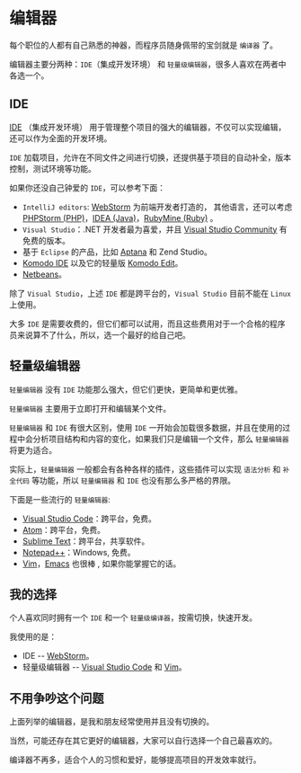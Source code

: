 
# 编辑器

每个职位的人都有自己熟悉的神器，而程序员随身佩带的宝剑就是 `编译器` 了。

编辑器主要分两种：`IDE`（集成开发环境） 和 `轻量级编辑器`，很多人喜欢在两者中各选一个。

## IDE

[IDE](https://zh.wikipedia.org/wiki/%E9%9B%86%E6%88%90%E5%BC%80%E5%8F%91%E7%8E%AF%E5%A2%83) （集成开发环境） 用于管理整个项目的强大的编辑器，不仅可以实现编辑，还可以作为全面的开发环境。

`IDE` 加载项目，允许在不同文件之间进行切换，还提供基于项目的自动补全，版本控制，测试环境等功能。

如果你还没自己钟爱的 `IDE`，可以参考下面：

* `IntelliJ editors`: [WebStorm](http://www.jetbrains.com/webstorm/) 为前端开发者打造的， 其他语言，还可以考虑 [PHPStorm (PHP)](http://www.jetbrains.com/phpstorm/)，[IDEA (Java)](http://www.jetbrains.com/idea/)，[RubyMine (Ruby)](http://www.jetbrains.com/ruby/) 。
* `Visual Studio`：.NET 开发者最为喜爱，并且 [Visual Studio Community](https://www.visualstudio.com/zh-hans/vs/community/?rr=http%3A%2F%2Fjavascript.info%2Fcode-editors) 有免费的版本。
* 基于 `Eclipse` 的产品，比如 [Aptana](http://www.aptana.com/) 和 Zend Studio。
* [Komodo IDE](http://www.activestate.com/komodo-ide) 以及它的轻量版
	[Komodo Edit](http://www.activestate.com/komodo-edit)。
* [Netbeans](http://netbeans.org/)。

除了 `Visual Studio`，上述 `IDE` 都是跨平台的，`Visual Studio` 目前不能在 `Linux` 上使用。

大多 `IDE` 是需要收费的，但它们都可以试用，而且这些费用对于一个合格的程序员来说算不了什么，所以，选一个最好的给自己吧。

## 轻量级编辑器

`轻量编辑器` 没有 `IDE` 功能那么强大，但它们更快，更简单和更优雅。

`轻量编辑器` 主要用于立即打开和编辑某个文件。

`轻量编辑器` 和 `IDE` 有很大区别，使用 `IDE` 一开始会加载很多数据，并且在使用的过程中会分析项目结构和内容的变化，如果我们只是编辑一个文件，那么 `轻量编辑器` 将更为适合。

实际上，`轻量编辑器` 一般都会有各种各样的插件，这些插件可以实现 `语法分析` 和 `补全代码` 等功能，所以 `轻量编辑器` 和 `IDE` 也没有那么多严格的界限。

下面是一些流行的 `轻量编辑器`:

* [Visual Studio Code](https://code.visualstudio.com/)：跨平台，免费。
* [Atom](https://atom.io/)：跨平台，免费。
* [Sublime Text](http://www.sublimetext.com)：跨平台，共享软件。
* [Notepad++](https://notepad-plus-plus.org/)：Windows, 免费。
* [Vim](<http://www.vim.org/download.php>)，[Emacs](https://www.gnu.org/software/emacs/download.html) 也很棒 , 如果你能掌握它的话。

## 我的选择

个人喜欢同时拥有一个 `IDE` 和一个 `轻量级编译器`，按需切换，快速开发。

我使用的是：

* IDE -- [WebStorm](http://www.jetbrains.com/webstorm/)。
* 轻量级编辑器 -- [Visual Studio Code](https://code.visualstudio.com/) 和 [Vim](http://www.vim.org/download.php)。

## 不用争吵这个问题

上面列举的编辑器，是我和朋友经常使用并且没有切换的。

当然，可能还存在其它更好的编辑器，大家可以自行选择一个自己最喜欢的。

编译器不再多，适合个人的习惯和爱好，能够提高项目的开发效率就行。
